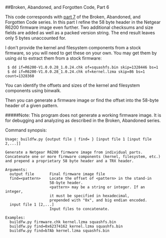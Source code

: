 ##Broken, Abandoned, and Forgotten Code, Part 6

This code corresponds with [part 7](http://shadow-file.blogspot.com) of the Broken, Abandoned, and Forgotten Code series. In this part I refine the 58 byte header in the Netgear R6200 firmware image even further. Two additional checksums and size fields are added as well as a packed version string. The end result leaves only 5 bytes unaccounted for.

I don't provide the kernel and filesystem components from a stock firmware, so you will need to get these on your own. You may get them by using `dd` to extract them from a stock firmware:

     $ dd if=R6200-V1.0.0.28_1.0.24.chk of=squashfs.bin skip=1328446 bs=1
     $ dd if=R6200-V1.0.0.28_1.0.24.chk of=kernel.lzma skip=86 bs=1 count=1328360

You can identify the offsets and sizes of the kernel and filesystem components using binwalk.

Then you can generate a firmware image or find the offset into the 58-byte header of a given pattern.

#####Note: This program does not generate a working firmware image. It is for debugging and analyzing as described in the Broken, Abandoned series.

Command synopsis:

    Usage: buildfw.py {output file | find= } [input file 1 [input file 2,...]]

    Generate a Netgear R6200 firmware image from individual parts.
    Concatenate one or more firmware components (kernel, filesystem, etc.)
    and prepend a proprietary 58 byte header and a TRX header.

    Arguments:
      output file   	Final firmware image file
      find=<pattern>	Locate the offset of <pattern> in the stand-in
                    	58-byte header.
                    	<pattern> may be a string or integer. If an integer,
                    	it must be specified in hexadecimal,
                    	prepended with "0x", and big endian encoded.
      input file 1 [2,...]
                    	Input files to concatenate.

    Examples:
      buildfw.py firmware.chk kernel.lzma squashfs.bin
      buildfw.py find=0x62374162 kernel.lzma squashfs.bin
      buildfw.py find=b7Ab kernel.lzma squashfs.bin
